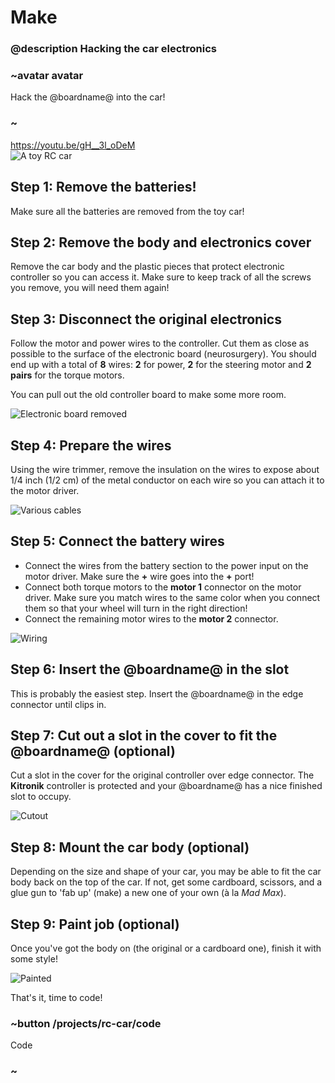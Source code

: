 # Make

### @description Hacking the car electronics

### ~avatar avatar

Hack the @boardname@ into the car!

### ~

https://youtu.be/gH__3l_oDeM   
![A toy RC car](/static/mb/projects/rc-car/rccar.jpg)

## Step 1: Remove the batteries!

Make sure all the batteries are removed from the toy car!

## Step 2: Remove the body and electronics cover

Remove the car body and the plastic pieces that protect electronic controller so you can access it. Make sure to keep track of all the screws you remove, you will need them again!

## Step 3: Disconnect the original electronics

Follow the motor and power wires to the controller. Cut them as close as possible to the surface of the electronic board (neurosurgery). You should end up with a total of **8** wires: **2** for power, **2** for the steering motor and **2 pairs** for the torque motors.

You can pull out the old controller board to make some more room.

![Electronic board removed](/static/mb/projects/rc-car/elecremoved.jpg)

## Step 4: Prepare the wires

Using the wire trimmer, remove the insulation on the wires to expose about 1/4 inch (1/2 cm) of the metal conductor on each wire so you can attach it to the motor driver.

![Various cables](/static/mb/projects/rc-car/cables.jpg)

## Step 5: Connect the battery wires

* Connect the wires from the battery section to the power input on the motor driver. Make sure the **+** wire goes into the **+** port!
* Connect both torque motors to the **motor 1** connector on the motor driver. Make sure you match wires to the same color when you connect them so that your wheel will turn in the right direction!
* Connect the remaining motor wires to the **motor 2** connector.

![Wiring](/static/mb/projects/rc-car/wiring.jpg)

## Step 6: Insert the @boardname@ in the slot

This is probably the easiest step. Insert the @boardname@ in the edge connector until clips in.

## Step 7: Cut out a slot in the cover to fit the @boardname@ (optional)

Cut a slot in the cover for the original controller over edge connector. The **Kitronik** controller is protected and your @boardname@ has a nice finished slot to occupy.

![Cutout](/static/mb/projects/rc-car/cutout.jpg)

## Step 8: Mount the car body (optional)

Depending on the size and shape of your car, you may be able to fit the car body back on the top of the car. If not, get some cardboard, scissors, and a glue gun to 'fab up' (make) a new one of your own (à la *Mad Max*).

## Step 9: Paint job (optional)

Once you've got the body on (the original or a cardboard one), finish it with some style!

![Painted](/static/mb/projects/rc-car/painted.jpg)

That's it, time to code!

### ~button /projects/rc-car/code

Code

### ~